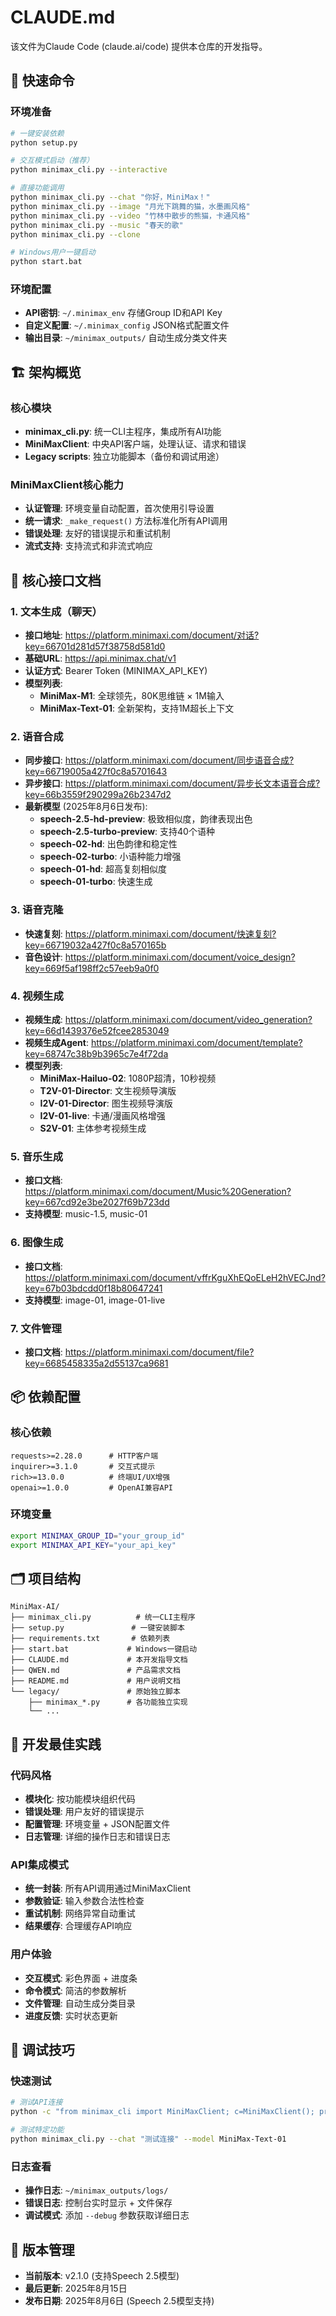 # CLAUDE.md

该文件为Claude Code (claude.ai/code) 提供本仓库的开发指导。

## 🚀 快速命令

### 环境准备
```bash
# 一键安装依赖
python setup.py

# 交互模式启动（推荐）
python minimax_cli.py --interactive

# 直接功能调用
python minimax_cli.py --chat "你好，MiniMax！"
python minimax_cli.py --image "月光下跳舞的猫，水墨画风格"
python minimax_cli.py --video "竹林中散步的熊猫，卡通风格"
python minimax_cli.py --music "春天的歌"
python minimax_cli.py --clone

# Windows用户一键启动
python start.bat
```

### 环境配置
- **API密钥**: `~/.minimax_env` 存储Group ID和API Key
- **自定义配置**: `~/.minimax_config` JSON格式配置文件
- **输出目录**: `~/minimax_outputs/` 自动生成分类文件夹

## 🏗️ 架构概览

### 核心模块
- **minimax_cli.py**: 统一CLI主程序，集成所有AI功能
- **MiniMaxClient**: 中央API客户端，处理认证、请求和错误
- **Legacy scripts**: 独立功能脚本（备份和调试用途）

### MiniMaxClient核心能力
- **认证管理**: 环境变量自动配置，首次使用引导设置
- **统一请求**: `_make_request()` 方法标准化所有API调用
- **错误处理**: 友好的错误提示和重试机制
- **流式支持**: 支持流式和非流式响应

## 🔗 核心接口文档

### 1. 文本生成（聊天）
- **接口地址**: https://platform.minimaxi.com/document/对话?key=66701d281d57f38758d581d0
- **基础URL**: https://api.minimax.chat/v1
- **认证方式**: Bearer Token (MINIMAX_API_KEY)
- **模型列表**:
  - **MiniMax-M1**: 全球领先，80K思维链 × 1M输入
  - **MiniMax-Text-01**: 全新架构，支持1M超长上下文

### 2. 语音合成
- **同步接口**: https://platform.minimaxi.com/document/同步语音合成?key=66719005a427f0c8a5701643
- **异步接口**: https://platform.minimaxi.com/document/异步长文本语音合成?key=66b3559f290299a26b2347d2
- **最新模型** (2025年8月6日发布):
  - **speech-2.5-hd-preview**: 极致相似度，韵律表现出色
  - **speech-2.5-turbo-preview**: 支持40个语种
  - **speech-02-hd**: 出色韵律和稳定性
  - **speech-02-turbo**: 小语种能力增强
  - **speech-01-hd**: 超高复刻相似度
  - **speech-01-turbo**: 快速生成

### 3. 语音克隆
- **快速复刻**: https://platform.minimaxi.com/document/快速复刻?key=66719032a427f0c8a570165b
- **音色设计**: https://platform.minimaxi.com/document/voice_design?key=669f5af198ff2c57eeb9a0f0

### 4. 视频生成
- **视频生成**: https://platform.minimaxi.com/document/video_generation?key=66d1439376e52fcee2853049
- **视频生成Agent**: https://platform.minimaxi.com/document/template?key=68747c38b9b3965c7e4f72da
- **模型列表**:
  - **MiniMax-Hailuo-02**: 1080P超清，10秒视频
  - **T2V-01-Director**: 文生视频导演版
  - **I2V-01-Director**: 图生视频导演版
  - **I2V-01-live**: 卡通/漫画风格增强
  - **S2V-01**: 主体参考视频生成

### 5. 音乐生成
- **接口文档**: https://platform.minimaxi.com/document/Music%20Generation?key=667cd92e3be2027f69b723dd
- **支持模型**: music-1.5, music-01

### 6. 图像生成
- **接口文档**: https://platform.minimaxi.com/document/vffrKguXhEQoELeH2hVECJnd?key=67b03bdcdd0f18b80647241
- **支持模型**: image-01, image-01-live

### 7. 文件管理
- **接口文档**: https://platform.minimaxi.com/document/file?key=6685458335a2d55137ca9681

## 📦 依赖配置

### 核心依赖
```
requests>=2.28.0      # HTTP客户端
inquirer>=3.1.0       # 交互式提示
rich>=13.0.0          # 终端UI/UX增强
openai>=1.0.0         # OpenAI兼容API
```

### 环境变量
```bash
export MINIMAX_GROUP_ID="your_group_id"
export MINIMAX_API_KEY="your_api_key"
```

## 🗂️ 项目结构

```
MiniMax-AI/
├── minimax_cli.py          # 统一CLI主程序
├── setup.py               # 一键安装脚本
├── requirements.txt       # 依赖列表
├── start.bat             # Windows一键启动
├── CLAUDE.md             # 本开发指导文档
├── QWEN.md               # 产品需求文档
├── README.md             # 用户说明文档
└── legacy/               # 原始独立脚本
    ├── minimax_*.py      # 各功能独立实现
    └── ...
```

## 🔧 开发最佳实践

### 代码风格
- **模块化**: 按功能模块组织代码
- **错误处理**: 用户友好的错误提示
- **配置管理**: 环境变量 + JSON配置文件
- **日志管理**: 详细的操作日志和错误日志

### API集成模式
- **统一封装**: 所有API调用通过MiniMaxClient
- **参数验证**: 输入参数合法性检查
- **重试机制**: 网络异常自动重试
- **结果缓存**: 合理缓存API响应

### 用户体验
- **交互模式**: 彩色界面 + 进度条
- **命令模式**: 简洁的参数解析
- **文件管理**: 自动生成分类目录
- **进度反馈**: 实时状态更新

## 📝 调试技巧

### 快速测试
```bash
# 测试API连接
python -c "from minimax_cli import MiniMaxClient; c=MiniMaxClient(); print('✅ API正常')"

# 测试特定功能
python minimax_cli.py --chat "测试连接" --model MiniMax-Text-01
```

### 日志查看
- **操作日志**: `~/minimax_outputs/logs/`
- **错误日志**: 控制台实时显示 + 文件保存
- **调试模式**: 添加 `--debug` 参数获取详细日志

## 🔄 版本管理
- **当前版本**: v2.1.0 (支持Speech 2.5模型)
- **最后更新**: 2025年8月15日
- **发布日期**: 2025年8月6日 (Speech 2.5模型支持)